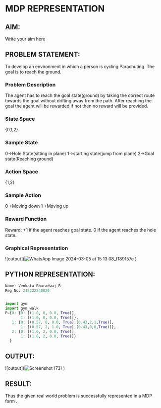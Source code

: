 # MDP REPRESENTATION

## AIM:
Write your aim here

## PROBLEM STATEMENT:
To develop an environment in which a person is cycling Parachuting. The goal is to reach the ground.
### Problem Description
The agent has to reach the goal state(ground) by taking the correct route towards the goal without drifting away from the path. After reaching the goal the agent will be rewarded if not then no reward will be provided.

### State Space
{0,1,2}

### Sample State
0->Hole State(sitting in plane) 1->starting state(jump from plane) 2->Goal state(Reaching ground)

### Action Space
{1,2}

### Sample Action
0->Moving down 1->Moving up

### Reward Function
Reward: +1 if the agent reaches goal state. 0 if the agent reaches the hole state.

### Graphical Representation
![output](![WhatsApp Image 2024-03-05 at 15 13 08_f189157e](https://github.com/Bharadwaj2004/mdp-representation/assets/119560345/1525fa2d-8009-4ecc-9d9b-a1ea1b9952db)
)

## PYTHON REPRESENTATION:
```python
Name: Venkata Bharadwaj B
Reg No: 212222240020
```
```python

import gym
import gym_walk
P={0: {0: [(1.0, 0, 0.0, True)],
       1: [(1.0, 0, 0.0, True)]},
   1: {0: [(0.57, 0, 0.0, True),(0.43,2,1,True)],
       1: [(0.57, 2, 1.0, True),(0.43,0,0,True)]},
   2: {0: [(1.0, 2, 0.0, True)],
       1: [(1.0, 2, 0.0, True)]}
  }
```

## OUTPUT:
![output](![Screenshot (73)](https://github.com/Bharadwaj2004/mdp-representation/assets/119560345/f650292d-fd3c-4ffe-8ab1-ecb43f0d5b00)
)

## RESULT:
Thus the given real world problem is successfully represented in a MDP form .

